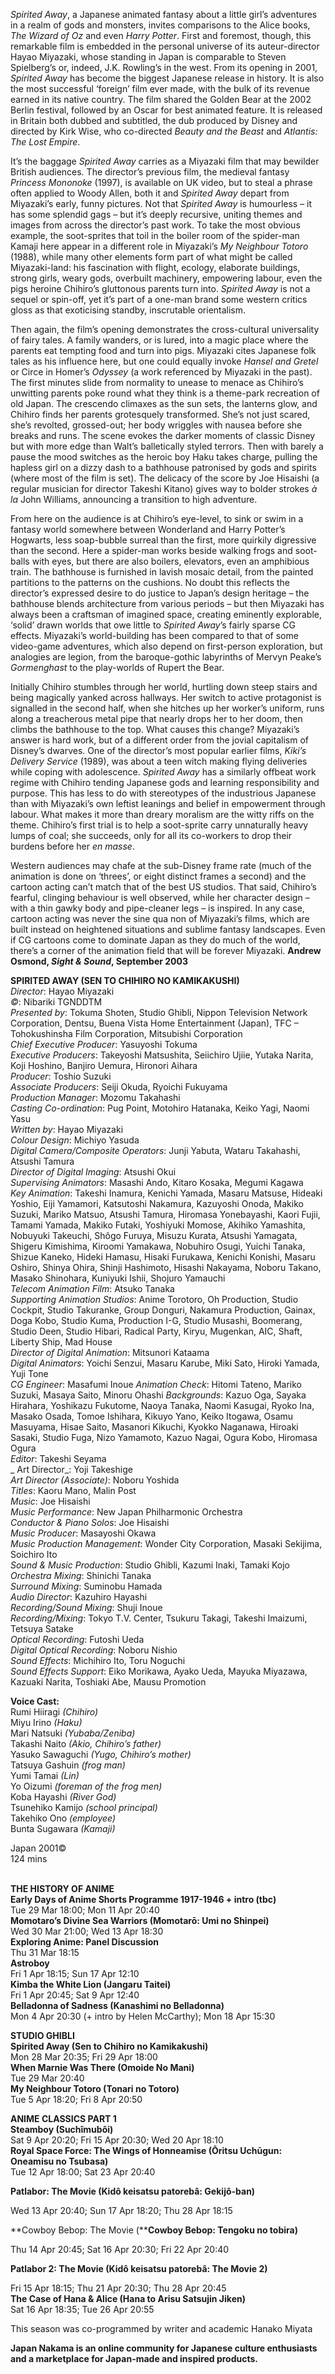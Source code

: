 
_Spirited Away_, a Japanese animated fantasy about a little girl’s adventures in a realm of gods and monsters, invites comparisons to the Alice books,  _The Wizard of Oz_ and even _Harry Potter_. First and foremost, though, this remarkable film is embedded in the personal universe of its auteur-director Hayao Miyazaki, whose standing in Japan is comparable to Steven Spielberg’s or, indeed, J.K. Rowling’s in the west. From its opening in 2001, _Spirited Away_ has become the biggest Japanese release in history. It is also the most successful ‘foreign’ film ever made, with the bulk of its revenue earned in its native country. The film shared the Golden Bear at the 2002 Berlin festival, followed by an Oscar for best animated feature. It is released in Britain both dubbed and subtitled, the dub produced by Disney and directed by Kirk Wise, who co-directed _Beauty and the Beast_ and _Atlantis: The Lost Empire_.

It’s the baggage _Spirited Away_ carries as a Miyazaki film that may bewilder British audiences. The director’s previous film, the medieval fantasy _Princess Mononoke_ (1997), is available on UK video, but to steal a phrase often applied to Woody Allen, both it and _Spirited Away_ depart from Miyazaki’s early, funny pictures. Not that _Spirited Away_ is humourless – it has some splendid gags – but it’s deeply recursive, uniting themes and images from across the director’s past work. To take the most obvious example, the soot-sprites that toil in the boiler room of the spider-man Kamaji here appear in a different role in Miyazaki’s _My Neighbour Totoro_ (1988), while many other elements form part of what might be called Miyazaki-land: his fascination with flight, ecology, elaborate buildings, strong girls, weary gods, overbuilt machinery, empowering labour, even the pigs heroine Chihiro’s gluttonous parents turn into. _Spirited Away_ is not a sequel or spin-off, yet it’s part of a one-man brand some western critics gloss as that exoticising standby, inscrutable orientalism.

Then again, the film’s opening demonstrates the cross-cultural universality of fairy tales. A family wanders, or is lured, into a magic place where the parents eat tempting food and turn into pigs. Miyazaki cites Japanese folk tales as his influence here, but one could equally invoke _Hansel and Gretel_ or Circe in Homer’s _Odyssey_ (a work referenced by Miyazaki in the past). The first minutes slide from normality to unease to menace as Chihiro’s unwitting parents poke round what they think is a theme-park recreation of old Japan. The crescendo climaxes as the sun sets, the lanterns glow, and Chihiro finds her parents grotesquely transformed. She’s not just scared, she’s revolted, grossed-out; her body wriggles with nausea before she breaks and runs. The scene evokes the darker moments of classic Disney but with more edge than Walt’s balletically styled terrors. Then with barely a pause the mood switches as the heroic boy Haku takes charge, pulling the hapless girl on a dizzy dash to a bathhouse patronised by gods and spirits (where most of the film is set). The delicacy of the score by Joe Hisaishi (a regular musician for director Takeshi Kitano) gives way to bolder strokes _à la_ John Williams, announcing a transition to high adventure.

From here on the audience is at Chihiro’s eye-level, to sink or swim in a fantasy world somewhere between Wonderland and Harry Potter’s Hogwarts, less soap-bubble surreal than the first, more quirkily digressive than the second. Here a spider-man works beside walking frogs and soot-balls with eyes, but there are also boilers, elevators, even an amphibious train. The bathhouse is furnished in lavish mosaic detail, from the painted partitions to the patterns on the cushions. No doubt this reflects the director’s expressed desire to do justice to Japan’s design heritage – the bathhouse blends architecture from various periods – but then Miyazaki has always been a craftsman of imagined space, creating eminently explorable, ‘solid’ drawn worlds that owe little to _Spirited Away_’s fairly sparse CG effects. Miyazaki’s world-building has been compared to that of some video-game adventures, which also depend on first-person exploration, but analogies are legion, from the baroque-gothic labyrinths of Mervyn Peake’s _Gormenghast_ to the play-worlds of Rupert the Bear.

Initially Chihiro stumbles through her world, hurtling down steep stairs and being magically yanked across hallways. Her switch to active protagonist is signalled in the second half, when she hitches up her worker’s uniform, runs along a treacherous metal pipe that nearly drops her to her doom, then climbs the bathhouse to the top. What causes this change? Miyazaki’s answer is hard work, but of a different order from the jovial capitalism of Disney’s dwarves. One of the director’s most popular earlier films, _Kiki’s Delivery Service_ (1989), was about a teen witch making flying deliveries while coping with adolescence. _Spirited Away_ has a similarly offbeat work regime with Chihiro tending Japanese gods and learning responsibility and purpose. This has less to do with stereotypes of the industrious Japanese than with Miyazaki’s own leftist leanings and belief in empowerment through labour. What makes it more than dreary moralism are the witty riffs on the theme. Chihiro’s first trial is to help a soot-sprite carry unnaturally heavy lumps of coal; she succeeds, only for all its co-workers to drop their burdens before her _en masse_.

Western audiences may chafe at the sub-Disney frame rate (much of the animation is done on ‘threes’, or eight distinct frames a second) and the cartoon acting can’t match that of the best US studios. That said, Chihiro’s fearful, clinging behaviour is well observed, while her character design – with a thin gawky body and pipe-cleaner legs – is inspired. In any case, cartoon acting was never the sine qua non of Miyazaki’s films, which are built instead on heightened situations and sublime fantasy landscapes. Even if CG cartoons come to dominate Japan as they do much of the world, there’s a corner of the animation field that will be forever Miyazaki.
**Andrew Osmond, _Sight & Sound_, September 2003**<br>

**SPIRITED AWAY (SEN TO CHIHIRO NO KAMIKAKUSHI)**<br>
_Director_: Hayao Miyazaki  
_©_: Nibariki TGNDDTM  
_Presented by_: Tokuma Shoten, Studio Ghibli, Nippon Television Network Corporation, Dentsu, Buena Vista Home Entertainment (Japan), TFC – Tohokushinsha Film Corporation, Mitsubishi Corporation  
_Chief Executive Producer_: Yasuyoshi Tokuma  
_Executive Producers_: Takeyoshi Matsushita, Seiichiro Ujiie, Yutaka Narita, Koji Hoshino, Banjiro Uemura, Hironori Aihara  
_Producer_: Toshio Suzuki  
_Associate Producers_: Seiji Okuda, Ryoichi Fukuyama  
_Production Manager_: Mozomu Takahashi  
_Casting Co-ordination_: Pug Point, Motohiro Hatanaka, Keiko Yagi, Naomi Yasu  
_Written by_: Hayao Miyazaki  
_Colour Design_: Michiyo Yasuda  
_Digital Camera/Composite Operators_: Junji Yabuta, Wataru Takahashi, Atsushi Tamura  
_Director of Digital Imaging_: Atsushi Okui  
_Supervising Animators_: Masashi Ando, Kitaro Kosaka, Megumi Kagawa  
_Key Animation_: Takeshi Inamura, Kenichi Yamada, Masaru Matsuse, Hideaki Yoshio, Eiji Yamamori, Katsutoshi Nakamura, Kazuyoshi Onoda, Makiko Suzuki, Mariko Matsuo, Atsushi Tamura, Hiromasa Yonebayashi, Kaori Fujii, Tamami Yamada, Makiko Futaki, Yoshiyuki Momose, Akihiko Yamashita, Nobuyuki Takeuchi, Shôgo Furuya, Misuzu Kurata, Atsushi Yamagata, Shigeru Kimishima, Kiroomi Yamakawa, Nobuhiro Osugi, Yuichi Tanaka, Shizue Kaneko, Hideki Hamasu, Hisaki Furukawa, Kenichi Konishi, Masaru Oshiro, Shinya Ohira, Shinji Hashimoto, Hisashi Nakayama, Noboru Takano, Masako Shinohara, Kuniyuki Ishii, Shojuro Yamauchi  
_Telecom Animation Film_: Atsuko Tanaka  
_Supporting Animation Studios_: Anime Torotoro, Oh Production, Studio Cockpit, Studio Takuranke, Group Donguri, Nakamura Production, Gainax, Doga Kobo, Studio Kuma, Production I-G, Studio Musashi, Boomerang, Studio Deen, Studio Hibari, Radical Party, Kiryu, Mugenkan, AIC, Shaft, Liberty Ship, Mad House  
_Director of Digital Animation_: Mitsunori Kataama  
_Digital Animators_: Yoichi Senzui, Masaru Karube, Miki Sato, Hiroki Yamada, Yuji Tone  
_CG Engineer_: Masafumi Inoue
_Animation Check_: Hitomi Tateno, Mariko Suzuki, Masaya Saito, Minoru Ohashi
_Backgrounds_: Kazuo Oga, Sayaka Hirahara, Yoshikazu Fukutome, Naoya Tanaka, Naomi Kasugai, Ryoko Ina, Masako Osada, Tomoe Ishihara, Kikuyo Yano, Keiko Itogawa, Osamu Masuyama, Hisae Saito, Masanori Kikuchi, Kyokko Naganawa, Hiroaki Sasaki, Studio Fuga, Nizo Yamamoto, Kazuo Nagai, Ogura Kobo, Hiromasa Ogura  
_Editor_: Takeshi Seyama  
_  Art Director_: Yoji Takeshige  
_Art Director (Associate)_: Noboru Yoshida  
_Titles_: Kaoru Mano, Malin Post  
_Music_: Joe Hisaishi  
_Music Performance_: New Japan Philharmonic Orchestra  
_Conductor & Piano Solos_: Joe Hisaishi  
_Music Producer_: Masayoshi Okawa  
_Music Production Management_: Wonder City Corporation, Masaki Sekijima, Soichiro Ito  
_Sound & Music Production_: Studio Ghibli, Kazumi Inaki, Tamaki Kojo  
_Orchestra Mixing_: Shinichi Tanaka  
_Surround Mixing_: Suminobu Hamada  
_Audio Director_: Kazuhiro Hayashi  
_Recording/Sound Mixing_: Shuji Inoue  
_Recording/Mixing_: Tokyo T.V. Center, Tsukuru Takagi, Takeshi Imaizumi,  
Tetsuya Satake  
_Optical Recording_: Futoshi Ueda  
_Digital Optical Recording_: Noboru Nishio  
_Sound Effects_: Michihiro Ito, Toru Noguchi  
_Sound Effects Support_: Eiko Morikawa, Ayako Ueda, Mayuka Miyazawa, Kazuaki Narita, Toshiaki Abe, Mausu Promotion<br>

**Voice Cast:**<br>
Rumi Hiiragi _(Chihiro)_  
Miyu Irino _(Haku)_  
Mari Natsuki _(Yubaba/Zeniba)_  
Takashi Naito _(Akio, Chihiro’s father)_  
Yasuko Sawaguchi _(Yugo, Chihiro’s mother)_  
Tatsuya Gashuin _(frog man)_  
Yumi Tamai _(Lin)_  
Yo Oizumi _(foreman of the frog men)_  
Koba Hayashi _(River God)_  
Tsunehiko Kamijo _(school principal)_  
Takehiko Ono _(employee)_  
Bunta Sugawara _(Kamaji)_<br>

Japan 2001©<br>
124 mins<br>
<br>

**THE HISTORY OF ANIME**<br>
**Early Days of Anime Shorts Programme 1917-1946 + intro (tbc)**<br>
Tue 29 Mar 18:00; Mon 11 Apr 20:40<br>
**Momotaro’s Divine Sea Warriors (Momotarō: Umi no Shinpei)**<br>
Wed 30 Mar 21:00; Wed 13 Apr 18:30<br>
**Exploring Anime: Panel Discussion**<br>
Thu 31 Mar 18:15<br>
**Astroboy**<br>
Fri 1 Apr 18:15; Sun 17 Apr 12:10<br>
**Kimba the White Lion (Jangaru Taitei)**<br>
Fri 1 Apr 20:45; Sat 9 Apr 12:40<br>
**Belladonna of Sadness (Kanashimi no Belladonna)**<br>
Mon 4 Apr 20:30 (+ intro by Helen McCarthy); Mon 18 Apr 15:30<br>

**STUDIO GHIBLI**<br>
**Spirited Away (Sen to Chihiro no Kamikakushi)**<br>
Mon 28 Mar 20:35; Fri 29 Apr 18:00<br>
**When Marnie Was There (Omoide No Mani)**<br>
Tue 29 Mar 20:40<br>
**My Neighbour Totoro (Tonari no Totoro)**<br>
Tue 5 Apr 18:20; Fri 8 Apr 20:50<br>

**ANIME CLASSICS PART 1**<br>
**Steamboy (Suchîmubôi)**<br>
Sat 9 Apr 20:20; Fri 15 Apr 20:30; Wed 20 Apr 18:10<br>
**Royal Space Force: The Wings of Honneamise (Ōritsu Uchūgun: Oneamisu no Tsubasa)**<br>
Tue 12 Apr 18:00; Sat 23 Apr 20:40<br>

**Patlabor: The Movie (Kidô keisatsu patorebâ: Gekijô-ban)**

Wed 13 Apr 20:40; Sun 17 Apr 18:20; Thu 28 Apr 18:15

**Cowboy Bebop: The Movie (****Cowboy Bebop: Tengoku no tobira)**

Thu 14 Apr 20:45; Sat 16 Apr 20:30; Fri 22 Apr 20:40

**Patlabor 2: The Movie (Kidô keisatsu patorebâ: The Movie 2)**

Fri 15 Apr 18:15; Thu 21 Apr 20:30; Thu 28 Apr 20:45<br>
**The Case of Hana & Alice (Hana to Arisu Satsujin Jiken)**<br>
Sat 16 Apr 18:35; Tue 26 Apr 20:55<br>

This season was co-programmed by writer and academic Hanako Miyata<br>

**Japan Nakama is an online community for Japanese culture enthusiasts and a marketplace for Japan-made and inspired products.**<br>
<!--stackedit_data:
eyJoaXN0b3J5IjpbMTA2MTQ1OTQxNV19
-->